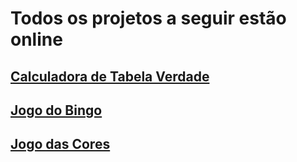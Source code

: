 # Todos os projetos a seguir estão online

## [Calculadora de Tabela Verdade](https://vitor-dornela.github.io/Web-Development/TabelaVerdade/)

## [Jogo do Bingo](https://vitor-dornela.github.io/Web-Development/Bingo/)

## [Jogo das Cores](https://vitor-dornela.github.io/Web-Development/color-guess-game/)
